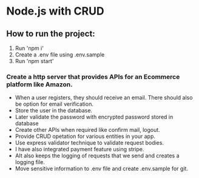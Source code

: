 # Node.js with CRUD

## How to run the project:
1. Run 'npm i'
2. Create a .env file using .env.sample
3. Run 'npm start'
   
### Create a http server that provides APIs for an Ecommerce platform like Amazon.
* When a user registers, they should receive an email. There should also be option for email verification.
* Store the user in the database.
* Later validate the password with encrypted password stored in database
* Create other APIs when required like confirm mail, logout.
* Provide CRUD opetation for various entities in your app.
* Use express validator technique to validate request bodies.
* I have also integrated payment feature using stripe.
* AIt also keeps the logging of requests that we send and creates a logging file.
* Move sensitive information to .env file and create .env.sample for git.
   
